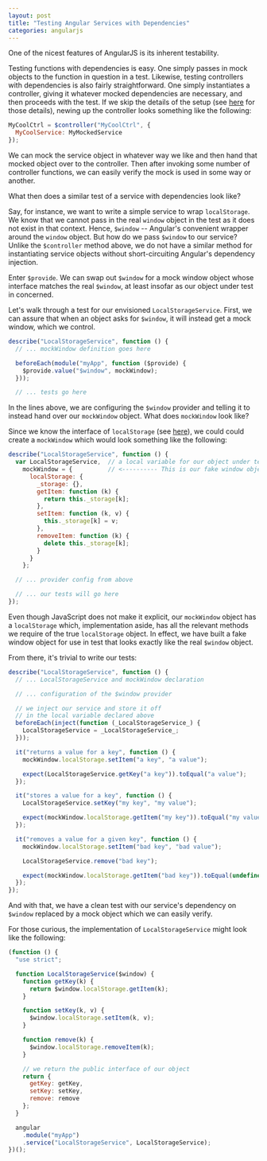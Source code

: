```yaml
---
layout: post
title: "Testing Angular Services with Dependencies"
categories: angularjs
---
```


One of the nicest features of AngularJS is its inherent testability.

Testing functions with dependencies is easy. One simply passes in mock objects to the function in question in a test. Likewise, testing controllers with dependencies is also fairly straightforward. One simply instantiates a controller, giving it whatever mocked dependencies are necessary, and then proceeds with the test. If we skip the details of the setup (see [here](http://commandercoriander.net/blog/2014/10/19/testing-angularjs-from-the-view-model-to-the-network/) for those details), newing up the controller looks something like the following:

``` javascript
MyCoolCtrl = $controller("MyCoolCtrl", {
  MyCoolService: MyMockedService
});
```

We can mock the service object in whatever way we like and then hand that mocked object over to the controller. Then after invoking some number of controller functions, we can easily verify the mock is used in some way or another.

What then does a similar test of a service with dependencies look like?

Say, for instance, we want to write a simple service to wrap `localStorage`. We know that we cannot pass in the real `window` object in the test as it does not exist in that context. Hence, `$window` -- Angular's convenient wrapper around the `window` object. But how do we pass `$window` to our service? Unlike the `$controller` method above, we do not have a similar method for instantiating service objects without short-circuiting Angular's dependency injection.

Enter `$provide`. We can swap out `$window` for a mock window object whose interface matches the real `$window`, at least insofar as our object under test in concerned.

Let's walk through a test for our envisioned `LocalStorageService`. First, we can assure that when an object asks for `$window`, it will instead get a mock window, which we control.

``` javascript
describe("LocalStorageService", function () {
  // ... mockWindow definition goes here

  beforeEach(module("myApp", function ($provide) {
    $provide.value("$window", mockWindow);
  }));

  // ... tests go here
```

In the lines above, we are configuring the `$window` provider and telling it to instead hand over our `mockWindow` object. What does `mockWindow` look like?

Since we know the interface of `localStorage` (see [here](https://developer.mozilla.org/en-US/docs/Web/API/Storage/LocalStorage)), we could could create a `mockWindow` which would look something like the following:

``` javascript
describe("LocalStorageService", function () {
  var LocalStorageService,  // a local variable for our object under test
    mockWindow = {          // <---------- This is our fake window object
      localStorage: {
        _storage: {},
        getItem: function (k) {
          return this._storage[k];
        },
        setItem: function (k, v) {
          this._storage[k] = v;
        },
        removeItem: function (k) {
          delete this._storage[k];
        }
      }
    };

  // ... provider config from above

  // ... our tests will go here
});
```

Even though JavaScript does not make it explicit, our `mockWindow` object has a `localStorage` which, implementation aside, has all the relevant methods we require of the true `localStorage` object. In effect, we have built a fake window object for use in test that looks exactly like the real `$window` object.

From there, it's trivial to write our tests:

``` javascript
describe("LocalStorageService", function () {
  // ... LocalStorageService and mockWindow declaration

  // ... configuration of the $window provider

  // we inject our service and store it off
  // in the local variable declared above
  beforeEach(inject(function (_LocalStorageService_) {
    LocalStorageService = _LocalStorageService_;
  }));

  it("returns a value for a key", function () {
    mockWindow.localStorage.setItem("a key", "a value");

    expect(LocalStorageService.getKey("a key")).toEqual("a value");
  });

  it("stores a value for a key", function () {
    LocalStorageService.setKey("my key", "my value");

    expect(mockWindow.localStorage.getItem("my key")).toEqual("my value");
  });

  it("removes a value for a given key", function () {
    mockWindow.localStorage.setItem("bad key", "bad value");

    LocalStorageService.remove("bad key");

    expect(mockWindow.localStorage.getItem("bad key")).toEqual(undefined);
  });
});
```

And with that, we have a clean test with our service's dependency on `$window` replaced by a mock object which we can easily verify.

For those curious, the implementation of `LocalStorageService` might look like the following:

``` javascript
(function () {
  "use strict";

  function LocalStorageService($window) {
    function getKey(k) {
      return $window.localStorage.getItem(k);
    }

    function setKey(k, v) {
      $window.localStorage.setItem(k, v);
    }

    function remove(k) {
      $window.localStorage.removeItem(k);
    }

    // we return the public interface of our object
    return {
      getKey: getKey,
      setKey: setKey,
      remove: remove
    };
  }

  angular
    .module("myApp")
    .service("LocalStorageService", LocalStorageService);
})();
```

